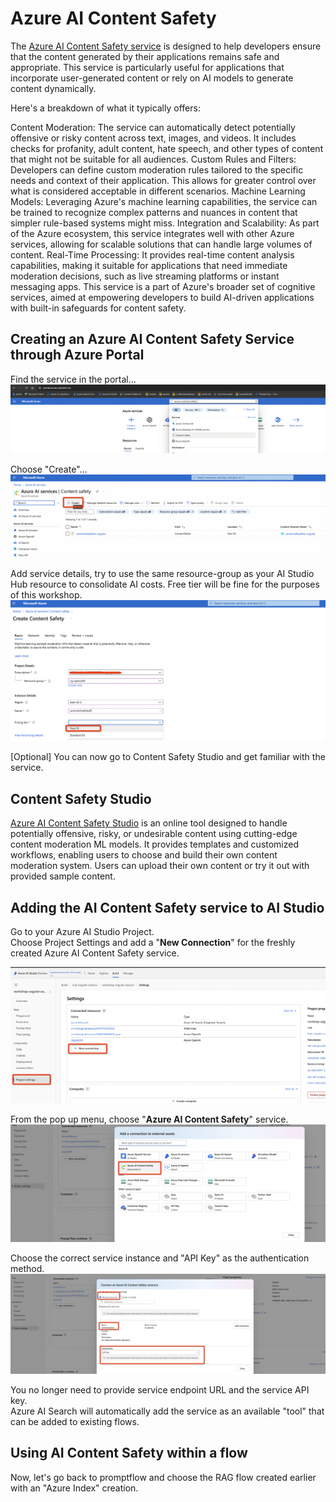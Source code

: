# Azure AI Content Safety 

The [Azure AI Content Safety service](https://learn.microsoft.com/en-us/azure/ai-services/content-safety/overview) is designed to help developers ensure that the content generated by their applications remains safe and appropriate. This service is particularly useful for applications that incorporate user-generated content or rely on AI models to generate content dynamically.

Here's a breakdown of what it typically offers:

Content Moderation: The service can automatically detect potentially offensive or risky content across text, images, and videos. It includes checks for profanity, adult content, hate speech, and other types of content that might not be suitable for all audiences.
Custom Rules and Filters: Developers can define custom moderation rules tailored to the specific needs and context of their application. This allows for greater control over what is considered acceptable in different scenarios.
Machine Learning Models: Leveraging Azure's machine learning capabilities, the service can be trained to recognize complex patterns and nuances in content that simpler rule-based systems might miss.
Integration and Scalability: As part of the Azure ecosystem, this service integrates well with other Azure services, allowing for scalable solutions that can handle large volumes of content.
Real-Time Processing: It provides real-time content analysis capabilities, making it suitable for applications that need immediate moderation decisions, such as live streaming platforms or instant messaging apps.
This service is a part of Azure's broader set of cognitive services, aimed at empowering developers to build AI-driven applications with built-in safeguards for content safety.

## Creating an Azure AI Content Safety Service through Azure Portal 
Find the service in the portal...
![Alt text](../../media/1231.png)

Choose "Create"...
![Alt text](../../media/1232.png)

Add service details, try to use the same resource-group as your AI Studio Hub resource to consolidate AI costs. Free tier will be fine for the purposes of this workshop.
![Alt text](../../media/1233.png)


[Optional] You can now go to Content Safety Studio and get familiar with the service.
## Content Safety Studio
[Azure AI Content Safety Studio](https://contentsafety.cognitive.azure.com/) is an online tool designed to handle potentially offensive, risky, or undesirable content using cutting-edge content moderation ML models. It provides templates and customized workflows, enabling users to choose and build their own content moderation system. Users can upload their own content or try it out with provided sample content.

## Adding the AI Content Safety service to AI Studio 
Go to your Azure AI Studio Project. \
Choose Project Settings and add a "**New Connection**" for the freshly created Azure AI Content Safety service.

![Alt text](../../media/1234.png)

From the pop up menu, choose "**Azure AI Content Safety**" service.
![Alt text](../../media/1235.png)

Choose the correct service instance and "API Key" as the authentication method. 
![Alt text](../../media/1236.png)

You no longer need to provide service endpoint URL and the service API key. \
Azure AI Search will automatically add the service as an available "tool" that can be added to existing flows.

## Using AI Content Safety within a flow 
Now, let's go back to promptflow and choose the RAG flow created earlier with an "Azure Index" creation. 

